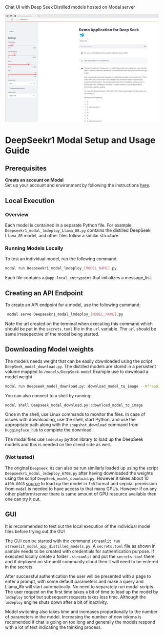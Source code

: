 Chat UI with Deep Seek Distilled models hosted on Modal server

[![Watch the video](Videos/DeepSeekDistilledScreenshot.jpg)](Videos/DemoDeepSeekDistilled.mp4)

# DeepSeekr1 Modal Setup and Usage Guide

## Prerequisites
**Create an account on Modal**  
   Set up your account and environment by following the instructions [here](https://modal.com/docs/guide).

## Local Execution

### Overview
Each model is contained in a separate Python file. For example, `Deepseekr1_modal_lmdeploy_Llama_8B.py` contains the distilled DeepSeek `Llama_8B` model, and other files follow a similar structure.

### Running Models Locally
To test an individual model, run the following command:
```bash
modal run Deepseekr1_modal_lmdeploy_[MODEL_NAME].py
```

Each file contains a `@app.local_entrypoint` that initializes a message_list.
## Creating an API Endpoint

To create an API endpoint for a model, use the following command:

```bash
 modal serve Deepseekr1_modal_lmdeploy_[MODEL_NAME].py
``` 
Note the url created on the terminal when executing this command which should be put in the `secrets.toml` file in the `url` variable. The `url` should be same irresepective of the model being started.

## Downloading Model weights
The models needs weight that can be easily downloaded using the script `DeepSeek_model_download.py`. The distilled models are stored in a persistent volume mapped to `/models/DeepSeek-model`
Example use to download a model weight 

```bash
modal run Deepseek_model_download.py::download_model_to_image --hfrepoid deepseek-ai/DeepSeek-R1-Distill-Qwen-32B
```
You can also connect to a shell by running: 
```bash
model shell Deepseek_model_download.py::download_model_to_image
``` 
Once in the shell, use Linux commands to monitor the files.
In case of issues with downloading, use the shell, start Python, and use the appropriate path along with the `snapshot_download` command from `huggingface_hub` to complete the download.

The modal files use `lmdeploy` python library to load up the DeepSeek models and this is needed on the cliend side as well.

### (Not tested) 
The original `Deepseek R1` can also be run similarly loaded up using the script `Deepseekr1_modal_lmdeploy_670B.py` after having downloaded the weights using the script `DeepSeek_model_download.py`.
However it takes about 10 `A100-80GB` [source](https://github.com/InternLM/lmdeploy/issues/2960) to load up the model in `fp8` format and sepcial permission from `modal` is needed to have access to that many GPUs. However if on any other platform/server there is same amount of GPU resource available then one can try it out. 

## GUI
It is recommended to test out the local execution of the individual model files before trying out the GUI

The GUI can be started with the command `streamlit run streamlit_modal_app_distilled_models.py`. A `secrets.toml` file as shown in sample needs to be created with credentials for authentication purpose.
If executed locally create a folder `.streamlit` and put the `secrets.toml` there and if deployed on streamlit community cloud then it will need to be entered in the secrets.

After successful authentication the user will be presented with a page to enter a prompt, with some default parameters and make a query and Llama_8b will start automatically. No need to separately run modal scripts. The user request on the first time takes a bit of time to load up the model by `lmdeploy` script but subsequent requests takes less time. Although the `lmdeploy` engine shuts down after a bit of inactivity.

Model switching also takes time and increases proportionally to the number of parameters in the model. Increasing the number of new tokens is recomended if chat is going on too long and generally the models respond with a lot of text indicating the thinking process.


